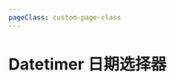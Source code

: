 ```yaml
---
pageClass: custom-page-class
---
```


# Datetimer 日期选择器

<br/>

<Dater-Base/>

<!-- <<< ./src/.vuepress/components/Dater/Base.vue -->
